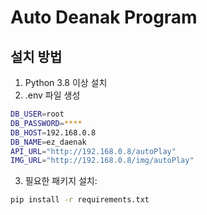 # Auto Deanak Program
## 설치 방법
1. Python 3.8 이상 설치
2. .env 파일 생성
```bash
DB_USER=root
DB_PASSWORD=****
DB_HOST=192.168.0.8
DB_NAME=ez_daenak
API_URL="http://192.168.0.8/autoPlay"
IMG_URL="http://192.168.0.8/img/autoPlay"
```
3. 필요한 패키지 설치:
```bash
pip install -r requirements.txt
